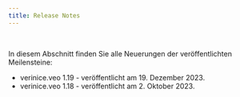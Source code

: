 ```yaml
---
title: Release Notes
---
```


<br>

In diesem Abschnitt finden Sie alle Neuerungen der veröffentlichten Meilensteine:

- <DocsLink to="/release_notes/docs-veo-119">verinice.veo 1.19</DocsLink> - veröffentlicht am 19. Dezember 2023.
- <DocsLink to="/release_notes/docs-veo-118">verinice.veo 1.18</DocsLink> - veröffentlicht am 2. Oktober 2023.

